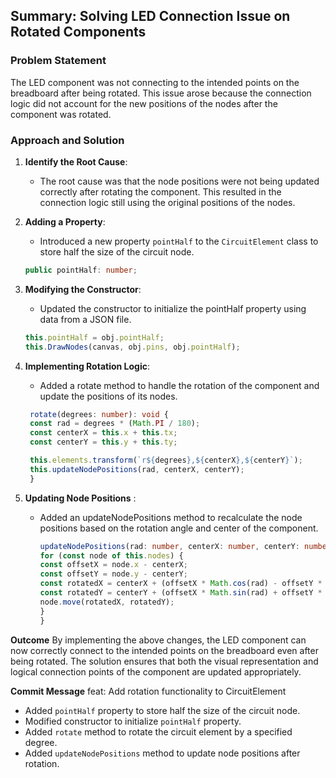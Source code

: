 ## Summary: Solving LED Connection Issue on Rotated Components

### Problem Statement
The LED component was not connecting to the intended points on the breadboard after being rotated. This issue arose because the connection logic did not account for the new positions of the nodes after the component was rotated.

### Approach and Solution

1. **Identify the Root Cause**:
   - The root cause was that the node positions were not being updated correctly after rotating the component. This resulted in the connection logic still using the original positions of the nodes.

2. **Adding a Property**:
   - Introduced a new property `pointHalf` to the `CircuitElement` class to store half the size of the circuit node.
   ```typescript
   public pointHalf: number;
3. **Modifying the Constructor**:
   - Updated the constructor to initialize the pointHalf property using data from a JSON file.
    ```typescript
    this.pointHalf = obj.pointHalf;
    this.DrawNodes(canvas, obj.pins, obj.pointHalf);

4. **Implementing Rotation Logic**:
   - Added a rotate method to handle the rotation of the component and update the positions of its nodes.
   ```typescript
    rotate(degrees: number): void {
    const rad = degrees * (Math.PI / 180);
    const centerX = this.x + this.tx;
    const centerY = this.y + this.ty;

    this.elements.transform(`r${degrees},${centerX},${centerY}`);
    this.updateNodePositions(rad, centerX, centerY);
    }

5. **Updating Node Positions** :
   - Added an updateNodePositions method to recalculate the node positions based on the rotation angle and center of the component.
     ```typescript
     updateNodePositions(rad: number, centerX: number, centerY: number): void {
     for (const node of this.nodes) {
     const offsetX = node.x - centerX;
     const offsetY = node.y - centerY;
     const rotatedX = centerX + (offsetX * Math.cos(rad) - offsetY * Math.sin(rad));
     const rotatedY = centerY + (offsetX * Math.sin(rad) + offsetY * Math.cos(rad));
     node.move(rotatedX, rotatedY);
     }
     }

 **Outcome**
By implementing the above changes, the LED component can now correctly connect to the intended points on the breadboard even after being rotated. The solution ensures that both the visual representation and logical connection points of the component are updated appropriately.


**Commit Message**
feat: Add rotation functionality to CircuitElement
- Added `pointHalf` property to store half the size of the circuit node.
- Modified constructor to initialize `pointHalf` property.
- Added `rotate` method to rotate the circuit element by a specified degree.
- Added `updateNodePositions` method to update node positions after rotation.






